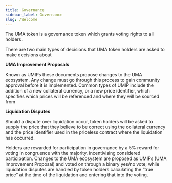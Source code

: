 ```yaml
---
title: Governance
sidebar_label: Governance
slug: /Welcome
---
```


The UMA token is a governance token which grants voting rights to all holders.  

There are two main types of decisions that UMA token holders are asked to make decisions about

**UMA Improvement Proposals**

Known as UMIPs these documents propose changes to the UMA ecosystem.  Any change must go through this process to gain community approval before it is implemented.  Common types of UMIP include the addition of a new collateral currency, or a new price identifier, which specifies which prices will be referenced and where they will be sourced from 

**Liquidation Disputes**

Should a dispute over liquidation occur, token holders will be asked to supply the price that they believe to be correct using the collateral currency and the price identifier used in the priceless contract where the liquidation has occurred.

Holders are rewarded for participation in governance by a 5% reward for voting in congruence with the majority, incentivising considered participation. Changes to the UMA ecosystem are proposed as UMIPs (UMA Improvement Proposal) and voted on through a binary yes/no vote; while liquidation disputes are handled by token holders calculating the “true price” at the time of the liquidation and entering that into the voting.
